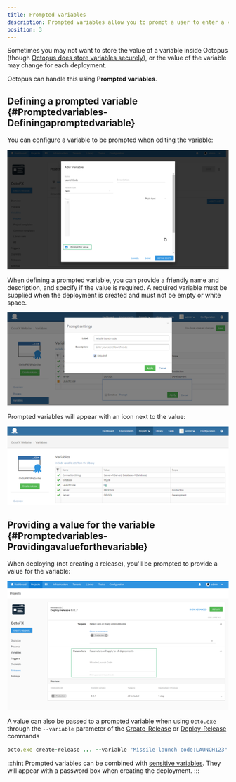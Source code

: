 ```yaml
---
title: Prompted variables
description: Prompted variables allow you to prompt a user to enter a value rather than storing it in Octopus.
position: 3
---
```


Sometimes you may not want to store the value of a variable inside Octopus (though [Octopus does store variables securely](/docsvariables/sensitive-variables.md)), or the value of the variable may change for each deployment.

Octopus can handle this using **Prompted variables**.

## Defining a prompted variable {#Promptedvariables-Definingapromptedvariable}

You can configure a variable to be prompted when editing the variable:

![](/docs/images/3048314/3278298.png "width=500")

When defining a prompted variable, you can provide a friendly name and description, and specify if the value is required. A required variable must be supplied when the deployment is created and must not be empty or white space.

![](/docs/images/3048314/3278299.png "width=500")

Prompted variables will appear with an icon next to the value:

![](/docs/images/3048314/3278300.png "width=500")

## Providing a value for the variable {#Promptedvariables-Providingavalueforthevariable}

When deploying (not creating a release), you'll be prompted to provide a value for the variable:

![](/docs/images/3048314/3278301.png "width=500")

A value can also be passed to a prompted variable when using `Octo.exe` through the `--variable` parameter of the [Create-Release](/docs/api-and-integration/octo.exe-command-line/creating-releases.md) or [Deploy-Release](/docs/api-and-integration/octo.exe-command-line/deploying-releases.md) commands

```ruby
octo.exe create-release ... --variable "Missile launch code:LAUNCH123" --variable "Variable 2:Some value"
```

:::hint
Prompted variables can be combined with [sensitive variables](/docsvariables/sensitive-variables.md). They will appear with a password box when creating the deployment.
:::
